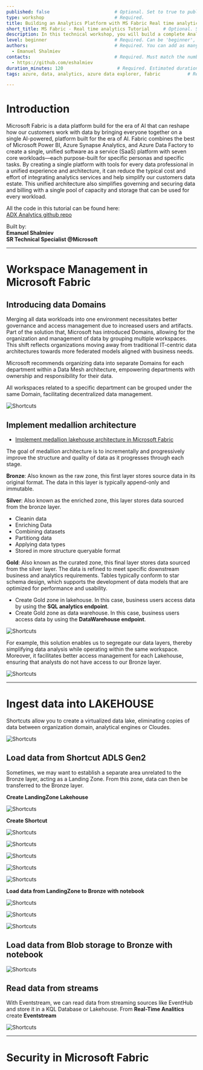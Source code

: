 ```yaml
---
published: false                        # Optional. Set to true to publish the workshop (default: false)
type: workshop                          # Required.
title: Building an Analytics Platform with MS Fabric Real time analytics              # Required. Full title of the workshop
short_title: MS Fabric - Real time analytics Tutorial     # Optional. Short title displayed in the header
description: In this technical workshop, you will build a complete Analytics Platform  # Required.
level: beginner                         # Required. Can be 'beginner', 'intermediate' or 'advanced'
authors:                                # Required. You can add as many authors as needed      
  - Emanuel Shalmiev
contacts:                               # Required. Must match the number of authors
  - https://github.com/eshalmiev
duration_minutes: 120                    # Required. Estimated duration in minutes
tags: azure, data, analytics, azure data explorer, fabric          # Required. Tags for filtering and searching

---
```


# Introduction

Microsoft Fabric is a data platform build for the era of AI that can reshape how our customers work with data by bringing everyone together on a single AI-powered, platform built for the era of AI. Fabric combines the best of Microsoft Power BI, Azure Synapse Analytics, and Azure Data Factory to create a single, unified software as a service (SaaS) platform with seven core workloads—each purpose-built for specific personas and specific tasks. By creating a single platform with tools for every data professional in a unified experience and architecture, it can reduce the typical cost and effort of integrating analytics services and help simplify our customers data estate. This unified architecture also simplifies governing and securing data and billing with a single pool of capacity and storage that can be used for every workload.

All the code in this tutorial can be found here:   
[ADX Analytics github repo](<https://github.com/eshalmiev/fabric-workshop>)  


Built by:   
**Emanuel Shalmiev**   
**SR Technical Specialist @Microsoft**   

---

# Workspace Management in Microsoft Fabric

## Introducing data Domains

Merging all data workloads into one environment necessitates better governance and access management due to increased users and artifacts. 
Part of the solution that, Microsoft has introduced Domains, allowing for the organization and management of data by grouping multiple workspaces. 
This shift reflects organizations moving away from traditional IT-centric data architectures towards more federated models aligned with business needs. 

Microsoft recommends organizing data into separate Domains for each department within a Data Mesh architecture, empowering departments with ownership and responsibility for their data. 

All workspaces related to a specific department can be grouped under the same Domain, facilitating decentralized data management.

![Shortcuts](assets/Workspace/Domain.png)

## Implement medallion architecture

* [Implement medallion lakehouse architecture in Microsoft Fabric](<https://learn.microsoft.com/en-us/fabric/onelake/onelake-medallion-lakehouse-architecture>)   

The goal of medallion architecture is to incrementally and progressively improve the structure and quality of data as it progresses through each stage.


**Bronze**: Also known as the raw zone, this first layer stores source data in its original format. The data in this layer is typically append-only and immutable.

**Silver**: Also known as the enriched zone, this layer stores data sourced from the bronze layer. 
  * Cleanin data                            
  * Enriching Data
  * Combining datasets
  * Partitiong data
  * Applying data types
  * Stored in more structure queryable format


**Gold**: Also known as the curated zone, this final layer stores data sourced from the silver layer. The data is refined to meet specific downstream business and analytics requirements. Tables typically conform to star schema design, which supports the development of data models that are optimized for performance and usability.

* Create Gold zone in lakehouse. In this case, business users access data by using the **SQL analytics endpoint**.
* Create Gold zone as data warehouse. In this case, business users access data by using the **DataWarehouse endpoint**.


![Shortcuts](assets/Workspace/onelake-medallion-lakehouse-architecture-example.png)

For example, this solution enables us to segregate our data layers, thereby simplifying data analysis while operating within the same workspace. Moreover, it facilitates better access management for each Lakehouse, ensuring that analysts do not have access to our Bronze layer.

![Shortcuts](assets/Workspace/Workspace-management-in-Microsoft-Fabric.png)

---

# Ingest data into LAKEHOUSE

Shortcuts allow you to create a virtualized data lake, eliminating copies of data between organization domain, analytical engines or Cloudes.

![Shortcuts](assets/Shortcut/onelake-shortcuts.png)


## Load data from Shortcut ADLS Gen2
  
Sometimes, we may want to establish a separate area unrelated to the Bronze layer, acting as a Landing Zone. From this zone, data can then be transferred to the Bronze layer.

**Create LandingZone Lakehouse**

![Shortcuts](assets/Shortcut/create_shortcut_1.png)

**Create Shortcut**

![Shortcuts](assets/Shortcut/create_shortcut_2.png)

![Shortcuts](assets/Shortcut/create_shortcut_3.png)

![Shortcuts](assets/Shortcut/create_shortcut_4.png)

![Shortcuts](assets/Shortcut/create_shortcut_5.png)

![Shortcuts](assets/Shortcut/create_shortcut_6.png)


**Load data from LandingZone to Bronze with notebook**

![Shortcuts](assets/Bronze/landing_zone_to_bronze_1.png)

![Shortcuts](assets/Bronze/landing_zone_to_bronze_2.png)

![Shortcuts](assets/Bronze/landing_zone_to_bronze_3.png)

## Load data from Blob storage to Bronze with notebook

![Shortcuts](assets/Bronze/remote_blob_to_bronze_1.png)


## Read data from streams

With Eventstream, we can read data from streaming sources like EventHub and store it in a KQL Database or Lakehouse.
From **Real-Time Analitics** create **Eventstream**

![Shortcuts](assets/RTA/rta_architecture.png)

---


# Security in Microsoft Fabric
